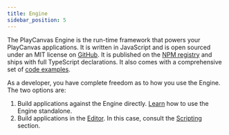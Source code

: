```yaml
---
title: Engine
sidebar_position: 5
---
```


The PlayCanvas Engine is the run-time framework that powers your PlayCanvas applications. It is written in JavaScript and is open sourced under an MIT license on [GitHub](https://github.com/playcanvas/engine). It is published on the [NPM registry](https://www.npmjs.com/package/playcanvas) and ships with full TypeScript declarations. It also comes with a comprehensive set of [code examples](https://playcanvas.github.io/).

As a developer, you have complete freedom as to how you use the Engine. The two options are:

1. Build applications against the Engine directly. [Learn](standalone) how to use the Engine standalone.
2. Build applications in the [Editor](../editor). In this case, consult the [Scripting](../scripting) section.
